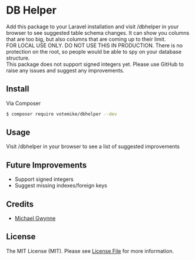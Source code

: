 # DB Helper

Add this package to your Laravel installation and visit /dbhelper in your browser to see suggested table schema changes. It can show you columns that are too big, but also columns that are coming up to their limit.  
FOR LOCAL USE ONLY. DO NOT USE THIS IN PRODUCTION. There is no protection on the root, so people would be able to spy on your database structure.  
This package does not support signed integers yet.
Please use GitHub to raise any issues and suggest any improvements.

## Install

Via Composer

``` bash
$ composer require votemike/dbhelper --dev
```

## Usage

Visit /dbhelper in your browser to see a list of suggested improvements

## Future Improvements

* Support signed integers
* Suggest missing indexes/foreign keys

## Credits

- [Michael Gwynne](http://www.votemike.co.uk)

## License

The MIT License (MIT). Please see [License File](LICENSE.md) for more information.

[link-author]: https://github.com/votemike
